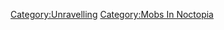 [Category:Unravelling](Category:Unravelling "wikilink") [Category:Mobs
In Noctopia](Category:Mobs_In_Noctopia "wikilink")
